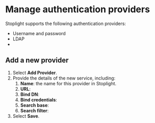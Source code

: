 # Manage authentication providers

Stoplight supports the following authentication providers:

- Username and password
- LDAP
- <!-- QUERY: which others? -->

## Add a new provider

1. Select **Add Provider**.
2. Provide the details of the new service, including:
    1. **Name**: the name for this provider in Stoplight.
    2. **URL**: <!-- QUERY: more description for each of these? -->
    3. **Bind DN**:
    4. **Bind credentials**:
    5. **Search base**:
    6. **Search filter**:
3. Select **Save**.

<!-- TODO: continue once this functionality is further along. At present seems very LDAP-focused? -->